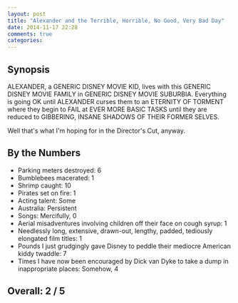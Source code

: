 ```yaml
---
layout: post
title: "Alexander and the Terrible, Horrible, No Good, Very Bad Day"
date: 2014-11-17 22:28
comments: true
categories: 
---
```


## Synopsis

ALEXANDER, a GENERIC DISNEY MOVIE KID, lives with this GENERIC DISNEY MOVIE FAMILY in GENERIC DISNEY MOVIE SUBURBIA. Everything is going OK until ALEXANDER curses them to an ETERNITY OF TORMENT where they begin to FAIL at EVER MORE BASIC TASKS until they are reduced to GIBBERING, INSANE SHADOWS OF THEIR FORMER SELVES.

Well that's what I'm hoping for in the Director's Cut, anyway.

## By the Numbers

* Parking meters destroyed: 6
* Bumblebees macerated: 1
* Shrimp caught: 10
* Pirates set on fire: 1
* Acting talent: Some
* Australia: Persistent
* Songs: Mercifully, 0
* Aerial misadventures involving children off their face on cough syrup: 1
* Needlessly long, extensive, drawn-out, lengthy, padded, tediously elongated film titles: 1
* Pounds I just grudgingly gave Disney to peddle their mediocre American kiddy twaddle: 7
* Times I have now been encouraged by Dick van Dyke to take a dump in inappropriate places: Somehow, 4

## Overall: 2 / 5
